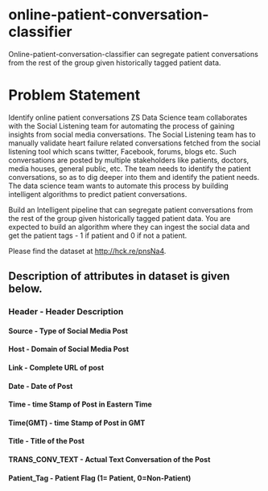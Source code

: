 # online-patient-conversation-classifier
Online-patient-conversation-classifier can segregate patient conversations from the rest of the group given historically tagged patient data.

# Problem Statement
Identify online patient conversations ZS Data Science team collaborates with the Social Listening team for automating the process of gaining insights from social media conversations. 
The Social Listening team has to manually validate heart failure related conversations fetched from the social listening tool which scans twitter, Facebook, forums, blogs etc. Such conversations are posted by multiple stakeholders like patients, doctors, media houses, general public, etc. The team needs to identify the patient conversations, so as to dig deeper into them and identify the patient needs. The data science team wants to automate this process by building intelligent algorithms to predict patient conversations. 

Build an Intelligent pipeline that can segregate patient conversations from the rest of the group given historically tagged patient data. You are expected to build an algorithm where they can ingest the social data and get the patient tags - 1 if patient and 0 if not a patient. 

Please find the dataset at http://hck.re/pnsNa4. 

## Description of attributes in dataset is given below.
### Header -            Header Description
#### Source    -        Type of Social Media Post
#### Host      -        Domain of Social Media Post
#### Link      -        Complete URL of post
#### Date      -        Date of Post
#### Time      -        time Stamp of Post in Eastern Time
#### Time(GMT) -        time Stamp of Post in GMT
#### Title     -        Title of the Post
#### TRANS_CONV_TEXT -  Actual Text Conversation of the Post
#### Patient_Tag   -    Patient Flag (1= Patient, 0=Non-Patient)

